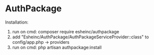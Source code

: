 # AuthPackage

Installation:
1. run on cmd: composer require esheinc/authpackage
2. add "Esheinc/AuthPackage/AuthPackageServiceProvider::class" to config/app.php -> providers
3. run on cmd: php artisan authpackage:install

